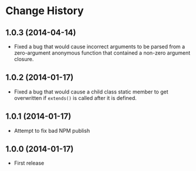 # Change History

## 1.0.3 (2014-04-14)

* Fixed a bug that would cause incorrect arguments to be parsed from a
  zero-argument anonymous function that contained a non-zero argument closure.

## 1.0.2 (2014-01-17)

* Fixed a bug that would cause a child class static member to get
 overwritten if `extends()` is called after it is defined.

## 1.0.1 (2014-01-17)

* Attempt to fix bad NPM publish

## 1.0.0 (2014-01-17)

* First release
